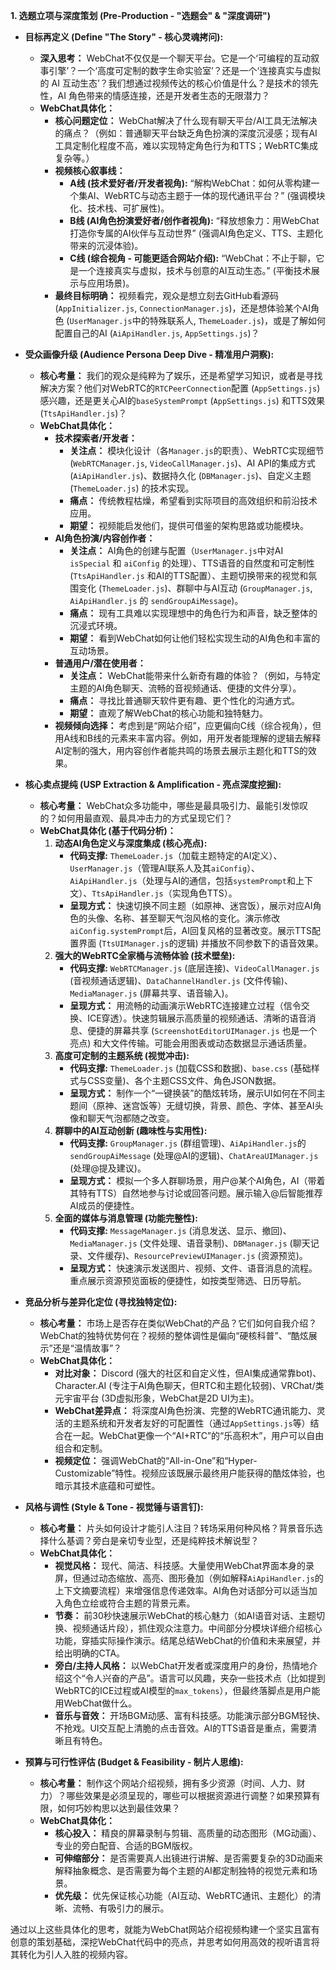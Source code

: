 **1. 选题立项与深度策划 (Pre-Production - "选题会" & "深度调研")**

*   **目标再定义 (Define "The Story" - 核心灵魂拷问):**
    *   **深入思考：** WebChat不仅仅是一个聊天平台。它是一个‘可编程的互动叙事引擎’？一个‘高度可定制的数字生命实验室’？还是一个‘连接真实与虚拟的 AI 互动生态’？我们想通过视频传达的核心价值是什么？是技术的领先性，AI 角色带来的情感连接，还是开发者生态的无限潜力？
    *   **WebChat具体化：**
        *   **核心问题定位：** WebChat解决了什么现有聊天平台/AI工具无法解决的痛点？（例如：普通聊天平台缺乏角色扮演的深度沉浸感；现有AI工具定制化程度不高，难以实现特定角色行为和TTS；WebRTC集成复杂等。）
        *   **视频核心叙事线：**
            *   **A线 (技术爱好者/开发者视角):** “解构WebChat：如何从零构建一个集AI、WebRTC与动态主题于一体的现代通讯平台？” (强调模块化、技术栈、可扩展性)。
            *   **B线 (AI角色扮演爱好者/创作者视角):** “释放想象力：用WebChat打造你专属的AI伙伴与互动世界” (强调AI角色定义、TTS、主题化带来的沉浸体验)。
            *   **C线 (综合视角 - 可能更适合网站介绍):** “WebChat：不止于聊，它是一个连接真实与虚拟，技术与创意的AI互动生态。” (平衡技术展示与应用场景)。
        *   **最终目标明确：** 视频看完，观众是想立刻去GitHub看源码 (`AppInitializer.js`, `ConnectionManager.js`)，还是想体验某个AI角色 (`UserManager.js`中的特殊联系人, `ThemeLoader.js`)，或是了解如何配置自己的AI (`AiApiHandler.js`, `AppSettings.js`)？

*   **受众画像升级 (Audience Persona Deep Dive - 精准用户洞察):**
    *   **核心考量：** 我们的观众是纯粹为了娱乐，还是希望学习知识，或者是寻找解决方案？他们对WebRTC的`RTCPeerConnection`配置 (`AppSettings.js`) 感兴趣，还是更关心AI的`baseSystemPrompt` (`AppSettings.js`) 和TTS效果 (`TtsApiHandler.js`)？
    *   **WebChat具体化：**
        *   **技术探索者/开发者：**
            *   **关注点：** 模块化设计（各`Manager.js`的职责）、WebRTC实现细节 (`WebRTCManager.js`, `VideoCallManager.js`)、AI API的集成方式 (`AiApiHandler.js`)、数据持久化 (`DBManager.js`)、自定义主题 (`ThemeLoader.js`) 的技术实现。
            *   **痛点：** 传统教程枯燥，希望看到实际项目的高效组织和前沿技术应用。
            *   **期望：** 视频能启发他们，提供可借鉴的架构思路或功能模块。
        *   **AI角色扮演/内容创作者：**
            *   **关注点：** AI角色的创建与配置（`UserManager.js`中对AI `isSpecial` 和 `aiConfig` 的处理）、TTS语音的自然度和可定制性 (`TtsApiHandler.js` 和AI的TTS配置）、主题切换带来的视觉和氛围变化 (`ThemeLoader.js`)、群聊中与AI互动 (`GroupManager.js`, `AiApiHandler.js` 的 `sendGroupAiMessage`)。
            *   **痛点：** 现有工具难以实现理想中的角色行为和声音，缺乏整体的沉浸式环境。
            *   **期望：** 看到WebChat如何让他们轻松实现生动的AI角色和丰富的互动场景。
        *   **普通用户/潜在使用者：**
            *   **关注点：** WebChat能带来什么新奇有趣的体验？（例如，与特定主题的AI角色聊天、流畅的音视频通话、便捷的文件分享）。
            *   **痛点：** 寻找比普通聊天软件更有趣、更个性化的沟通方式。
            *   **期望：** 直观了解WebChat的核心功能和独特魅力。
        *   **视频倾向选择：** 考虑到是“网站介绍”，应更偏向C线（综合视角），但用A线和B线的元素来丰富内容。例如，用开发者能理解的逻辑去解释AI定制的强大，用内容创作者能共鸣的场景去展示主题化和TTS的效果。

*   **核心卖点提纯 (USP Extraction & Amplification - 亮点深度挖掘):**
    *   **核心考量：** WebChat众多功能中，哪些是最具吸引力、最能引发惊叹的？如何用最直观、最具冲击力的方式呈现它们？
    *   **WebChat具体化 (基于代码分析)：**
        1.  **动态AI角色定义与深度集成 (核心亮点):**
            *   **代码支撑:** `ThemeLoader.js`（加载主题特定的AI定义）、`UserManager.js`（管理AI联系人及其`aiConfig`）、`AiApiHandler.js`（处理与AI的通信，包括`systemPrompt`和上下文）、`TtsApiHandler.js`（实现角色TTS）。
            *   **呈现方式：** 快速切换不同主题（如原神、迷宫饭），展示对应AI角色的头像、名称、甚至聊天气泡风格的变化。演示修改`aiConfig.systemPrompt`后，AI回复风格的显著改变。展示TTS配置界面 (`TtsUIManager.js`的逻辑) 并播放不同参数下的语音效果。
        2.  **强大的WebRTC全家桶与流畅体验 (技术壁垒):**
            *   **代码支撑:** `WebRTCManager.js` (底层连接)、`VideoCallManager.js` (音视频通话逻辑)、`DataChannelHandler.js` (文件传输)、`MediaManager.js` (屏幕共享、语音输入)。
            *   **呈现方式：** 用流畅的动画演示WebRTC连接建立过程（信令交换、ICE穿透）。快速剪辑展示高质量的视频通话、清晰的语音消息、便捷的屏幕共享 (`ScreenshotEditorUIManager.js` 也是一个亮点) 和大文件传输。可能会用图表或动态数据显示通话质量。
        3.  **高度可定制的主题系统 (视觉冲击):**
            *   **代码支撑:** `ThemeLoader.js` (加载CSS和数据)、`base.css` (基础样式与CSS变量)、各个主题CSS文件、角色JSON数据。
            *   **呈现方式：** 制作一个“一键换装”的酷炫转场，展示UI如何在不同主题间（原神、迷宫饭等）无缝切换，背景、颜色、字体、甚至AI头像和聊天气泡都随之改变。
        4.  **群聊中的AI互动创新 (趣味性与实用性):**
            *   **代码支撑:** `GroupManager.js` (群组管理)、`AiApiHandler.js`的`sendGroupAiMessage` (处理@AI的逻辑)、`ChatAreaUIManager.js` (处理@提及建议)。
            *   **呈现方式：** 模拟一个多人群聊场景，用户@某个AI角色，AI（带着其特有TTS）自然地参与讨论或回答问题。展示输入@后智能推荐AI成员的便捷性。
        5.  **全面的媒体与消息管理 (功能完整性):**
            *   **代码支撑:** `MessageManager.js` (消息发送、显示、撤回)、`MediaManager.js` (文件处理、语音录制)、`DBManager.js` (聊天记录、文件缓存)、`ResourcePreviewUIManager.js` (资源预览)。
            *   **呈现方式：** 快速演示发送图片、视频、文件、语音消息的流程。重点展示资源预览面板的便捷性，如按类型筛选、日历导航。

*   **竞品分析与差异化定位 (寻找独特定位):**
    *   **核心考量：** 市场上是否存在类似WebChat的产品？它们如何自我介绍？WebChat的独特优势何在？视频的整体调性是偏向“硬核科普”、“酷炫展示”还是“温情故事”？
    *   **WebChat具体化：**
        *   **对比对象：** Discord (强大的社区和自定义性，但AI集成通常靠bot)、Character.AI (专注于AI角色聊天，但RTC和主题化较弱)、VRChat/类元宇宙平台 (3D虚拟形象，WebChat是2D UI为主)。
        *   **WebChat差异点：** 将深度AI角色扮演、完整的WebRTC通讯能力、灵活的主题系统和开发者友好的可配置性（通过`AppSettings.js`等）结合在一起。WebChat更像一个“AI+RTC”的“乐高积木”，用户可以自由组合和定制。
        *   **视频定位：** 强调WebChat的“All-in-One”和“Hyper-Customizable”特性。视频应该既展示最终用户能获得的酷炫体验，也暗示其技术底蕴和可塑性。

*   **风格与调性 (Style & Tone - 视觉锤与语言钉):**
    *   **核心考量：** 片头如何设计才能引人注目？转场采用何种风格？背景音乐选择什么基调？旁白是亲切专业型，还是纯粹技术解说型？
    *   **WebChat具体化：**
        *   **视觉风格：** 现代、简洁、科技感。大量使用WebChat界面本身的录屏，但通过动态缩放、高亮、图形叠加（例如解释`AiApiHandler.js`的上下文摘要流程）来增强信息传递效率。AI角色对话部分可以适当加入角色立绘或符合主题的背景元素。
        *   **节奏：** 前30秒快速展示WebChat的核心魅力（如AI语音对话、主题切换、视频通话片段），抓住观众注意力。中间部分分模块详细介绍核心功能，穿插实际操作演示。结尾总结WebChat的价值和未来展望，并给出明确的CTA。
        *   **旁白/主持人风格：** 以WebChat开发者或深度用户的身份，热情地介绍这个“令人兴奋的产品”。语言可以风趣，夹杂一些技术点（比如提到WebRTC的ICE过程或AI模型的`max_tokens`），但最终落脚点是用户能用WebChat做什么。
        *   **音乐与音效：** 开场BGM动感、富有科技感。功能演示部分BGM轻快、不抢戏。UI交互配上清脆的点击音效。AI的TTS语音是重点，需要清晰且有特色。

*   **预算与可行性评估 (Budget & Feasibility - 制片人思维):**
    *   **核心考量：** 制作这个网站介绍视频，拥有多少资源（时间、人力、财力）？哪些效果是必须呈现的，哪些可以根据资源进行调整？如果预算有限，如何巧妙构思以达到最佳效果？
    *   **WebChat具体化：**
        *   **核心投入：** 精良的屏幕录制与剪辑、高质量的动态图形（MG动画）、专业的旁白配音、合适的BGM版权。
        *   **可伸缩部分：** 是否需要真人出镜进行讲解、是否需要复杂的3D动画来解释抽象概念、是否需要为每个主题的AI都定制独特的视觉元素和场景。
        *   **优先级：** 优先保证核心功能（AI互动、WebRTC通讯、主题化）的清晰、流畅、有吸引力的展示。

通过以上这些具体化的思考，就能为WebChat网站介绍视频构建一个坚实且富有创意的策划基础，深挖WebChat代码中的亮点，并思考如何用高效的视听语言将其转化为引人入胜的视频内容。